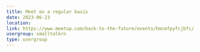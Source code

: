 ```yaml
---
title: Meet on a regular basis
date: 2023-06-23
location: 
link: https://www.meetup.com/back-to-the-future/events/hmcmfpyfcjbfc/
usergroup: smalltalkrn
type: usergroup
---
```

